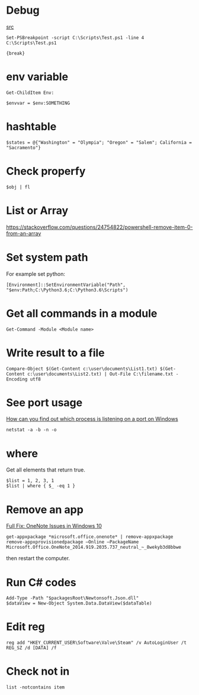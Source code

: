 # Debug
[src](https://technet.microsoft.com/en-us/library/ff730925.aspx)

```
Set-PSBreakpoint -script C:\Scripts\Test.ps1 -line 4
C:\Scripts\Test.ps1
```

```
{break}
```

# env variable
```
Get-ChildItem Env:

$envvar = $env:SOMETHING
```

# hashtable
```
$states = @{"Washington" = "Olympia"; "Oregon" = "Salem"; California = "Sacramento"}
```

# Check properfy
`$obj | fl`

# List or Array
https://stackoverflow.com/questions/24754822/powershell-remove-item-0-from-an-array

# Set system path
For example set python:
```
[Environment]::SetEnvironmentVariable("Path", "$env:Path;C:\Python3.6;C:\Python3.6\Scripts")
```

# Get all commands in a module
```
Get-Command -Module <Module name>
```

# Write result to a file
```
Compare-Object $(Get-Content c:\user\documents\List1.txt) $(Get-Content c:\user\documents\List2.txt) | Out-File C:\filename.txt -Encoding utf8
```

# See port usage
[How can you find out which process is listening on a port on Windows](https://stackoverflow.com/questions/48198/how-can-you-find-out-which-process-is-listening-on-a-port-on-windows)
```
netstat -a -b -n -o
```

# where
Get all elements that return true.
```
$list = 1, 2, 3, 1
$list | where { $_ -eq 1 }
```

# Remove an app
[Full Fix: OneNote Issues in Windows 10](https://windowsreport.com/onenote-problems-windows-10/)
```
get-appxpackage *microsoft.office.onenote* | remove-appxpackage
remove-appxprovisionedpackage –Online –PackageName Microsoft.Office.OneNote_2014.919.2035.737_neutral_~_8wekyb3d8bbwe
```
then restart the computer.

# Run C# codes
```
Add-Type -Path "$packagesRoot\Newtonsoft.Json.dll"
$dataView = New-Object System.Data.DataView($dataTable)
```

# Edit reg
```
reg add "HKEY_CURRENT_USER\Software\Valve\Steam" /v AutoLoginUser /t REG_SZ /d [DATA] /f
```

# Check not in
`list -notcontains item`
